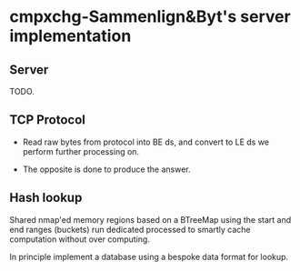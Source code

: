 # cmpxchg-Sammenlign&Byt's server implementation

## Server

TODO.

## TCP Protocol

- Read raw bytes from protocol into BE ds, and convert to LE ds we perform further processing on.

- The opposite is done to produce the answer. 


## Hash lookup

Shared nmap'ed memory regions based on a BTreeMap using the start and end ranges (buckets)
run dedicated processed to smartly cache computation without over computing.

In principle implement a database using a bespoke data format for lookup. 
